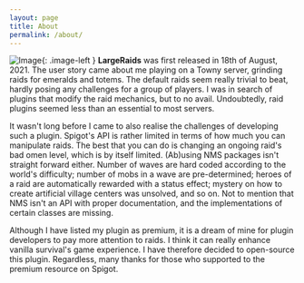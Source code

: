 ```yaml
---
layout: page
title: About
permalink: /about/
---
```


![Image](../assets/images/about-image.png){: .image-left } **LargeRaids** was first released in 18th of August, 2021. The user story came about me playing on a Towny server, grinding raids for emeralds and totems. The default raids seem really trivial to beat, hardly posing any challenges for a group of players. I was in search of plugins that modify the raid mechanics, but to no avail. Undoubtedly, raid plugins seemed less than an essential to most servers.

It wasn't long before I came to also realise the challenges of developing such a plugin. Spigot's API is rather limited in terms of how much you can manipulate raids. The best that you can do is changing an ongoing raid's bad omen level, which is by itself limited. (Ab)using NMS packages isn't straight forward either. Number of waves are hard coded according to the world's difficulty; number of mobs in a wave are pre-determined; heroes of a raid are automatically rewarded with a status effect; mystery on how to create artificial village centers was unsolved, and so on. Not to mention that NMS isn't an API with proper documentation, and the implementations of certain classes are missing.

Although I have listed my plugin as premium, it is a dream of mine for plugin developers to pay more attention to raids. I think it can really enhance vanilla survival's game experience. I have therefore decided to open-source this plugin. Regardless, many thanks for those who supported to the premium resource on Spigot.

<style type="text/css">
    .image-left {
        display: block;
        margin-left: auto;
        margin-right: auto;
        float: right;
    }
</style>
